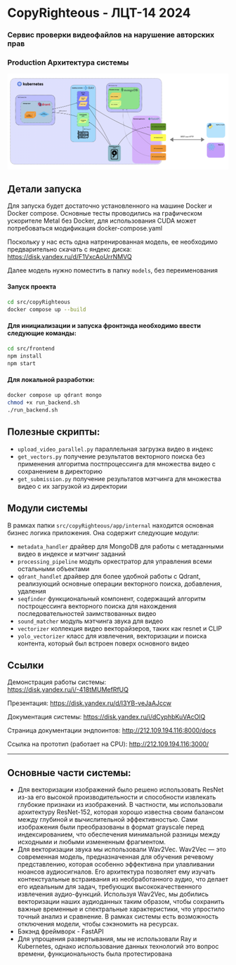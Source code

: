 # CopyRighteous - ЛЦТ-14 2024
### Сервис проверки видеофайлов на нарушение авторских прав

### Production Архитектура системы
![Architecture](images/architecture.png)
## Детали запуска
Для запуска будет достаточно установленного на машине Docker и Docker compose. Основные тесты проводились на графическом ускорителе Metal без Docker, для использования CUDA может потребоваться модификация docker-compose.yaml

Поскольку у нас есть одна натренированная модель, ее необходимо предварительно скачать с яндекс диска: https://disk.yandex.ru/d/F1VxcAoUrrNMVQ

Далее модель нужно поместить в папку ```models```, без переименования

#### Запуск проекта

```bash
cd src/copyRighteous
docker compose up --build
```
#### Для инициализации и запуска фронтэнда необходимо ввести следующие команды:
```bash
cd src/frontend
npm install
npm start
```

#### Для локальной разработки:
```bash
docker compose up qdrant mongo
chmod +x run_backend.sh
./run_backend.sh
```

## Полезные скрипты:
- ```upload_video_parallel.py``` параллельная загрузка видео в индекс
- ```get_vectors.py``` получение результатов векторного поиска без применения алгоритма постпроцессинга для множества видео с сохранением в директорию
- ```get_submission.py``` получение результатов мэтчинга для множества видео с их загрузкой из директории

## Модули системы 
В рамках папки ```src/copyRighteous/app/internal``` находится основная бизнес логика приложения. Она содержит следующие модули:
- ```metadata_handler``` драйвер для MongoDB для работы с метаданными видео в индексе и мэтчинг заданий
- ```processing_pipeline``` модуль оркестратор для управления всеми остальными объектами
- ```qdrant_handlet``` драйвер для более удобной работы с Qdrant, реализующий основные операции векторного поиска, добавления, удаления
- ```seqfinder``` функциональный компонент, содержащий алгоритм построцессинга векторного поиска для нахождения последовательностей заимствованных видео
- ```sound_matcher``` модуль мэтчинга звука для видео
- ```vectorizer``` коллекция видео векторайзеров, таких как resnet и CLIP
- ```yolo_vectorizer``` класс для извлечения, векторизации и поиска контента, который был встроен поверх основного видео

## Ссылки
Демонстрация работы системы: https://disk.yandex.ru/i/-418tMUMefRfUQ

Презентация: https://disk.yandex.ru/d/I3YB-veJaAJccw

Документация системы: https://disk.yandex.ru/i/dCyphbKuVAcOlQ

Страница документации эндпоинтов: http://212.109.194.116:8000/docs

Ссылка на прототип (работает на CPU): http://212.109.194.116:3000/


---

## Основные части системы:
- Для векторизации изображений было решено использовать ResNet из-за его высокой производительности и способности извлекать глубокие признаки из изображений. В частности, мы использовали архитектуру ResNet-152, которая хорошо известна своим балансом между глубиной и вычислительной эффективностью. Сами изображения были преобразованы в формат grayscale перед индексированием, что обеспечения минимальной разницы между исходными и любыми измененным фрагментом.
- Для векторизации звука мы использовали Wav2Vec. Wav2Vec — это современная модель, предназначенная для обучения речевому представлению, которая особенно эффективна при улавливании нюансов аудиосигналов. Его архитектура позволяет ему изучать контекстуальные встраивания из необработанного аудио, что делает его идеальным для задач, требующих высококачественного извлечения аудио-функций. Используя Wav2Vec, мы добились векторизации наших аудиоданных таким образом, чтобы сохранить важные временные и спектральные характеристики, что упростило точный анализ и сравнение. В рамках системы есть возможность отключения модели, чтобы сэкэномить на ресурсах.
- Бэкэнд фреймворк - FastAPI
- Для упрощения развертывания, мы не использовали Ray и Kubernetes, однако использование данных технологий это вопрос времени, функциональность была протестирована